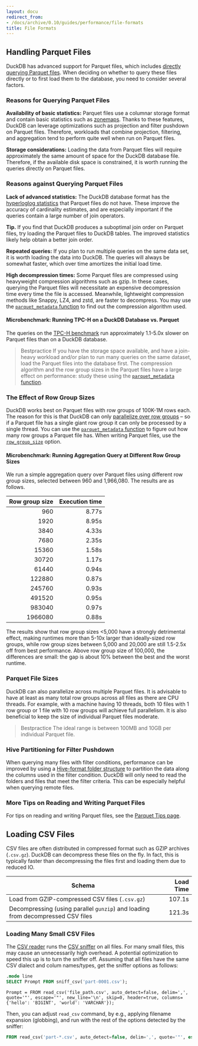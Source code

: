 ```yaml
---
layout: docu
redirect_from:
- /docs/archive/0.10/guides/performance/file-formats
title: File Formats
---
```


## Handling Parquet Files

DuckDB has advanced support for Parquet files, which includes [directly querying Parquet files](/2021/06/25/querying-parquet).
When deciding on whether to query these files directly or to first load them to the database, you need to consider several factors.

### Reasons for Querying Parquet Files

**Availability of basic statistics:** Parquet files use a columnar storage format and contain basic statistics such as [zonemaps](indexing#zonemaps). Thanks to these features, DuckDB can leverage optimizations such as projection and filter pushdown on Parquet files. Therefore, workloads that combine projection, filtering, and aggregation tend to perform quite well when run on Parquet files.

**Storage considerations:** Loading the data from Parquet files will require approximately the same amount of space for the DuckDB database file. Therefore, if the available disk space is constrained, it is worth running the queries directly on Parquet files.

### Reasons against Querying Parquet Files

**Lack of advanced statistics:** The DuckDB database format has the [hyperloglog statistics](https://en.wikipedia.org/wiki/HyperLogLog) that Parquet files do not have. These improve the accuracy of cardinality estimates, and are especially important if the queries contain a large number of join operators.

**Tip.** If you find that DuckDB produces a suboptimal join order on Parquet files, try loading the Parquet files to DuckDB tables. The improved statistics likely help obtain a better join order.

**Repeated queries:** If you plan to run multiple queries on the same data set, it is worth loading the data into DuckDB. The queries will always be somewhat faster, which over time amortizes the initial load time.

**High decompression times:** Some Parquet files are compressed using heavyweight compression algorithms such as gzip. In these cases, querying the Parquet files will necessitate an expensive decompression time every time the file is accessed. Meanwhile, lightweight compression methods like Snappy, LZ4, and zstd, are faster to decompress. You may use the [`parquet_metadata` function](../../data/parquet/metadata#parquet-metadata) to find out the compression algorithm used.

#### Microbenchmark: Running TPC-H on a DuckDB Database vs. Parquet

The queries on the [TPC-H benchmark](/docs/extensions/tpch) run approximately 1.1-5.0x slower on Parquet files than on a DuckDB database.

> Bestpractice If you have the storage space available, and have a join-heavy workload and/or plan to run many queries on the same dataset, load the Parquet files into the database first. The compression algorithm and the row group sizes in the Parquet files have a large effect on performance: study these using the [`parquet_metadata` function](../../data/parquet/metadata#parquet-metadata).

### The Effect of Row Group Sizes

DuckDB works best on Parquet files with row groups of 100K-1M rows each. The reason for this is that DuckDB can only [parallelize over row groups](how_to_tune_workloads#parallelism-multi-core-processing) – so if a Parquet file has a single giant row group it can only be processed by a single thread. You can use the [`parquet_metadata` function](../../data/parquet/metadata#parquet-metadata) to figure out how many row groups a Parquet file has. When writing Parquet files, use the [`row_group_size`](../../sql/statements/copy#parquet-options) option.

#### Microbenchmark: Running Aggregation Query at Different Row Group Sizes

We run a simple aggregation query over Parquet files using different row group sizes, selected between 960 and 1,966,080. The results are as follows.


| Row group size | Execution time |
|---------------:|---------------:|
| 960            | 8.77s          |
| 1920           | 8.95s          |
| 3840           | 4.33s          |
| 7680           | 2.35s          |
| 15360          | 1.58s          |
| 30720          | 1.17s          |
| 61440          | 0.94s          |
| 122880         | 0.87s          |
| 245760         | 0.93s          |
| 491520         | 0.95s          |
| 983040         | 0.97s          |
| 1966080        | 0.88s          |

The results show that row group sizes <5,000 have a strongly detrimental effect, making runtimes more than 5-10x larger than ideally-sized row groups, while row group sizes between 5,000 and 20,000 are still 1.5-2.5x off from best performance. Above row group size of 100,000, the differences are small: the gap is about 10% between the best and the worst runtime.

### Parquet File Sizes

DuckDB can also parallelize across multiple Parquet files. It is advisable to have at least as many total row groups across all files as there are CPU threads. For example, with a machine having 10 threads, both 10 files with 1 row group or 1 file with 10 row groups will achieve full parallelism. It is also beneficial to keep the size of individual Parquet files moderate.

> Bestpractice The ideal range is between 100MB and 10GB per individual Parquet file.

### Hive Partitioning for Filter Pushdown

When querying many files with filter conditions, performance can be improved by using a [Hive-format folder structure](../../data/partitioning/hive_partitioning) to partition the data along the columns used in the filter condition. DuckDB will only need to read the folders and files that meet the filter criteria. This can be especially helpful when querying remote files.

### More Tips on Reading and Writing Parquet Files

For tips on reading and writing Parquet files, see the [Parquet Tips page](../../data/parquet/tips).

## Loading CSV Files

CSV files are often distributed in compressed format such as GZIP archives (`.csv.gz`). DuckDB can decompress these files on the fly. In fact, this is typically faster than decompressing the files first and loading them due to reduced IO.


| Schema | Load Time |
|---|--:|
| Load from GZIP-compressed CSV files (`.csv.gz`) | 107.1s |
| Decompressing (using parallel `gunzip`) and loading from decompressed CSV files | 121.3s |

### Loading Many Small CSV Files

The [CSV reader](../../data/csv/overview) runs the [CSV sniffer](/2023/10/27/csv-sniffer) on all files. For many small files, this may cause an unnecessarily high overhead.
A potential optimization to speed this up is to turn the sniffer off. Assuming that all files have the same CSV dialect and colum names/types, get the sniffer options as follows:

```sql
.mode line
SELECT Prompt FROM sniff_csv('part-0001.csv');
```

```text
Prompt = FROM read_csv('file_path.csv', auto_detect=false, delim=',', quote='"', escape='"', new_line='\n', skip=0, header=true, columns={'hello': 'BIGINT', 'world': 'VARCHAR'});
```

Then, you can adjust `read_csv` command, by e.g., applying filename expansion (globbing), and run with the rest of the options detected by the sniffer:

```sql
FROM read_csv('part-*.csv', auto_detect=false, delim=',', quote='"', escape='"', new_line='\n', skip=0, header=true, columns={'hello': 'BIGINT', 'world': 'VARCHAR'});
```